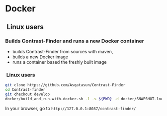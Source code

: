 # Docker



##  Linux users

### Builds Contrast-Finder and runs a new Docker container

- builds Contrast-Finder from sources with maven,
- builds a new Docker image
- runs a container based the freshly built image

###  Linux users
```bash
git clone https://github.com/Asqatasun/Contrast-Finder
cd Contrast-finder
git checkout develop
docker/build_and_run-with-docker.sh -l -s ${PWD} -d docker/SNAPSHOT-local_from-Ubuntu
```

In your browser, go to
`http://127.0.0.1:8087/contrast-finder/`

